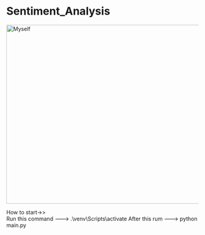 # Sentiment_Analysis
<img src="https://github.com/user-attachments/assets/4389ce30-2cc3-476c-91a1-e6e295792aab" alt="Myself" width="850" height="470">

How to start->>  
Run this command ---> .\venv\Scripts\activate
After this rum ---> python main.py
